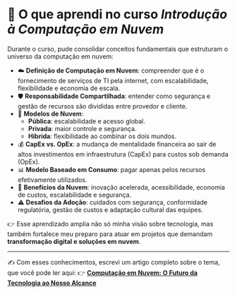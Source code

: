 # 📘 O que aprendi no curso *Introdução à Computação em Nuvem*

Durante o curso, pude consolidar conceitos fundamentais que estruturam o universo da computação em nuvem:

* ☁️ **Definição de Computação em Nuvem**: compreender que é o fornecimento de serviços de TI pela internet, com escalabilidade, flexibilidade e economia de escala.
* 🛡 **Responsabilidade Compartilhada**: entender como segurança e gestão de recursos são divididas entre provedor e cliente.
* 🔗 **Modelos de Nuvem**:
  * **Pública**: escalabilidade e acesso global.
  * **Privada**: maior controle e segurança.
  * **Híbrida**: flexibilidade ao combinar os dois mundos.
* 💰 **CapEx vs. OpEx**: a mudança de mentalidade financeira ao sair de altos investimentos em infraestrutura (CapEx) para custos sob demanda (OpEx).
* 📊 **Modelo Baseado em Consumo**: pagar apenas pelos recursos efetivamente utilizados.
* 🚀 **Benefícios da Nuvem**: inovação acelerada, acessibilidade, economia de custos, escalabilidade e segurança.
* ⚠️ **Desafios da Adoção**: cuidados com segurança, conformidade regulatória, gestão de custos e adaptação cultural das equipes.

👉 Esse aprendizado amplia não só minha visão sobre tecnologia, mas também fortalece meu preparo para atuar em projetos que demandam **transformação digital e soluções em nuvem**.

---

✍️ Com esses conhecimentos, escrevi um artigo completo sobre o tema, que você pode ler aqui:
👉 [**Computação em Nuvem: O Futuro da Tecnologia ao Nosso Alcance**](https://dio.me/articles/computacao-em-nuvem-o-futuro-da-tecnologia-ao-nosso-alcance-e1b73d6bfe75)
